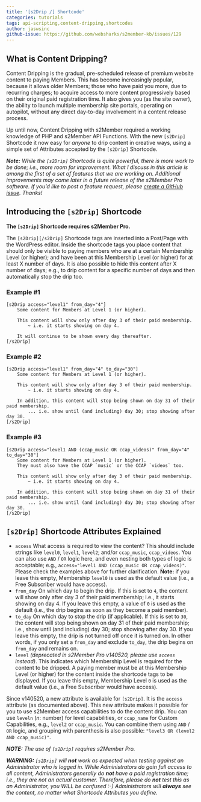 ```yaml
---
title: '[s2Drip /] Shortcode'
categories: tutorials
tags: api-scripting,content-dripping,shortcodes
author: jaswsinc
github-issue: https://github.com/websharks/s2member-kb/issues/129
---
```


## What is Content Dripping?

Content Dripping is the gradual, pre-scheduled release of premium website content to paying Members. This has become increasingly popular, because it allows older Members; those who have paid you more, due to recurring charges; to acquire access to more content progressively based on their original paid registration time. It also gives you (as the site owner), the ability to launch multiple membership site portals, operating on autopilot, without any direct day-to-day involvement in a content release process.

Up until now, Content Dripping with s2Member required a working knowledge of PHP and s2Member API Functions. With the new `[s2Drip]` Shortcode it now easy for _anyone_ to drip content in creative ways, using a simple set of Attributes accepted by the `[s2Drip]` Shortcode.

_**Note:** While the `[s2Drip]` Shortcode is quite powerful, there is more work to be done; i.e., more room for improvement. What I discuss in this article is among the first of a set of features that we are working on. Additional improvements may come later in a future release of the s2Member Pro software. If you’d like to post a feature request, please [create a GitHub issue](https://github.com/websharks/s2member/issues). Thanks!_

## Introducing the `[s2Drip]` Shortcode

**The `[s2Drip]` Shortcode requires s2Member Pro.**

The `[s2Drip][/s2Drip]` Shortcode tags are inserted into a Post/Page with the WordPress editor. Inside the shortcode tags you place content that should only be visible to paying members who are at a certain Membership Level (or higher); and have been at this Membership Level (or higher) for at least X number of days. It is also possible to hide this content after X number of days; e.g., to drip content for a specific number of days and then automatically stop the drip too.

### Example #1

```text
[s2Drip access="level1" from_day="4"]
    Some content for Members at Level 1 (or higher).

    This content will show only after day 3 of their paid membership.
        ~ i.e. it starts showing on day 4.

    It will continue to be shown every day thereafter.
[/s2Drip]
```

### Example #2

```text
[s2Drip access="level1" from_day="4" to_day="30"]
    Some content for Members at Level 1 (or higher).

    This content will show only after day 3 of their paid membership.
        ~ i.e. it starts showing on day 4.

    In addition, this content will stop being shown on day 31 of their paid membership.
        ... i.e. show until (and including) day 30; stop showing after day 30.
[/s2Drip]
```

### Example #3

```text
[s2Drip access="level1 AND (ccap_music OR ccap_videos)" from_day="4" to_day="30"]
    Some content for Members at Level 1 (or higher).
    They must also have the CCAP `music` or the CCAP `videos` too.

    This content will show only after day 3 of their paid membership.
        ~ i.e. it starts showing on day 4.

    In addition, this content will stop being shown on day 31 of their paid membership.
        ... i.e. show until (and including) day 30; stop showing after day 30.
[/s2Drip]
```

## `[s2Drip]` Shortcode Attributes Explained

<div class="li-margins"></div>

-   `access` What access is required to view the content? This should include strings like `level0`, `level1`, `level2`; and/or `ccap_music`, `ccap_videos`. You can also use `AND` / `OR` logic here, and even nesting both types of logic is acceptable; e.g., `access="level1 AND (ccap_music OR ccap_videos)"`. Please check the examples above for further clarification. **Note:** if you leave this empty, Membership `level0` is used as the default value (i.e., a Free Subscriber would have access).
-   `from_day` On which day to begin the drip. If this is set to `4`, the content will show only after day 3 of their paid membership; i.e., it starts showing on day 4. If you leave this empty, a value of `0` is used as the default (i.e., the drip begins as soon as they become a paid member).
-   `to_day` On which day to stop the drip (if applicable). If this is set to `30`, the content will stop being shown on day 31 of their paid membership; i.e., show until (and including) day 30; stop showing after day 30. If you leave this empty, the drip is not turned off once it is turned on. In other words, if you only set a `from_day` and exclude `to_day`, the drip begins on `from_day` and remains on.
-   `level` *(deprecated in s2Member Pro v140520, please use `access` instead)*. This indicates which Membership Level is required for the content to be dripped. A paying member must be at this Membership Level (or higher) for the content inside the shortcode tags to be displayed. If you leave this empty, Membership Level `0` is used as the default value (i.e., a Free Subscriber would have access).

Since v140520, a new attribute is available for `[s2Drip]`. It is the `access` attribute (as documented above). This new attribute makes it possible for you to use s2Member access capabilities to do the content drip. You can use `leveln` (*n*: number) for level capabilities, or `ccap_name` for Custom Capabilities, e.g., `level2` or `ccap_music`. You can combine them using `AND` / `OR` logic, and grouping with parenthesis is also possible: `"level3 OR (level2 AND ccap_music)"`.

_**NOTE:** The use of `[s2Drip]` requires s2Member Pro._

_**WARNING:** `[s2Drip]` will **not** work as expected when testing against an Administrator who is logged in. While Administrators do gain full access to all content, Administrators generally do **not** have a paid registration time; i.e., they are not an actual customer. Therefore, please do **not** test this as an Administrator, you WILL be confused :-) Administrators will **always** see the content, no matter what Shortcode Attributes you define._
